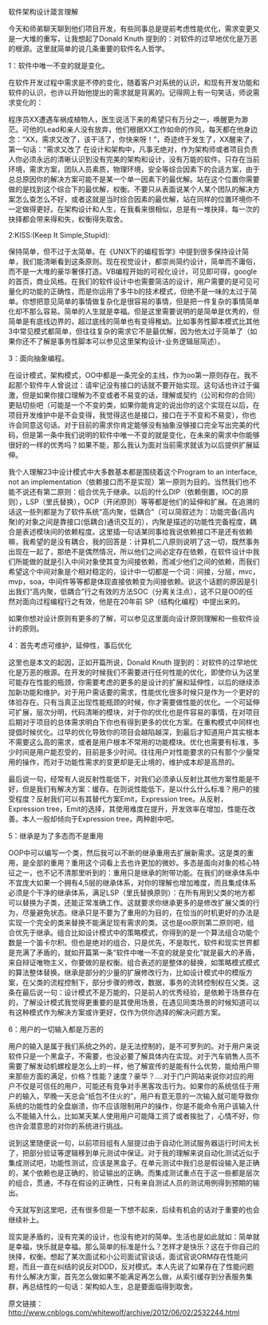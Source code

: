 
软件架构设计箴言理解

今天和师弟聊天聊到他们项目开发，有些同事总是提前考虑性能优化，需求变更又是一大堆的重写，让我想起了Donald Knuth 提到的：对软件的过早地优化是万恶的根源。这里就简单的说几条重要的软件名人哲学。

1：软件中唯一不变的就是变化。

在软件开发过程中需求是不停的变化，随着客户对系统的认识，和现有开发功能和软件的认识，也许以开始他提出的需求就是背离的。记得网上有一句笑话，师说需求变化的：

程序员XX遭遇车祸成植物人，医生说活下来的希望只有万分之一，唤醒更为渺茫。可他的Lead和亲人没有放弃，他们根据XX工作如命的作风，每天都在他身边念：“XX，需求又改了，该干活了，你快来呀！”，奇迹终于发生了，XX醒来了，第一句话：“需求又改了
在设计和架构中，凡事无绝对，作为架构师或者项目负责人你必须永远的清晰认识到没有完美的架构和设计，没有万能的软件。只存在当前环境，需求方案，团队人员素质，物理环境，安全等综合因素下的合适方案，由于总总原因你的解决方案可能不是某一个单一因素下的最优解。站在这个位置你需要做的是找到这个综合下的最优解，权衡。不要只从表面说某个人某个团队的解决方案怎么查怎么不好，或者这就是当时综合因素的最优解，站在同样的位置环境你不一定做得更好。在架构设计和人生，在我看来很相似，总是有一堆抉择，每一次的抉择都会带来得和失，权衡得失取舍。

2:KISS:(Keep It Simple,Stupid):

保持简单，但不过于太简单。在《UNIX下的编程哲学》中提到很多保持设计简单，我们能清晰看到这条原则。现在视觉设计，都崇尚简约设计，简单而不庸俗，而不是一大堆的豪华奢侈打造。VB编程开始的可视化设计，可见即可得，google的首页，商业风格。在我们的软件设计中也需要简洁的设计，用户需要的是可见可量化的功能的正确性，而是你运用了多牛b的技术模式，但绝不是一味的太过于简单。你想把意见简单的事情做复杂化是很容易的事情，但是把一件复杂的事情简单化却不那么容易。简单的人生就是幸福。但是这里需要说明的是简单是优秀的，但简单是有底线边界的，超过底线的简单也有变得稚幼。比如事务性脚本模式比其他3中常见模式都简单，但往往复杂的需求它不是最优解，因为他太过于简单了（如果你还不了解是事务性脚本可以参见这里架构设计-业务逻辑层简述）。

3：面向抽象编程。

在设计模式，架构模式，OO中都是一条完全的主线，作为oo第一原则存在。我不起那个软件牛人曾说过：请牢记没有接口的话就不要开始实现。这句话也许过于偏激，但是如果你接口理解为不变或者不易变的话，理解或契约（公司和你的合同）更贴切些吧（可能是一个不变的类，如果你能肯定的说出你的这个实现在以后，在项目开发维护中是不会变得，我觉得这也是接口，接口在于不变和不易变），你也许会同意这句话。对于目前的需求你肯定能够没有抽象没够接口完全写出完美的代码，但是第一条中我们说明的软件中唯一不变的就是变化，在未来的需求中你能够很好的一样的优秀吗？如果不能，那么我认为面对当前需求就该为以后提供扩展延伸。

我个人理解23中设计模式中大多数基本都是围绕着这个Program to an interface, not an implementation（依赖接口而不是实现）第一原则为目的。当然我们也不能不说还有第二原则：组合优先于继承。以后的什么DIP（依赖倒置，IOC的原则），LSP（里氏替换），OCP（开闭原则）等等都是他们的延伸和扩展。在追溯的话这一些列都是为了软件系统“高内聚，低耦合”（可以简叙述为：功能完备(高内聚)的对象之间是靠接口(低耦合)通讯交互的），内聚是描述的功能性完备程度，耦合是表述模块间的依赖程度。这里插一句话某同事给我说依赖接口不是还有依赖嘛，我希望的是没有耦合，我的回答是：计算机二八原则说明了这一切，既然事务出现在一起了，那绝不是偶然情况，所以他们之间必定存在依赖，在软件设计中我们所能做的就是引入中间对象使其变为间接依赖，而减少他们之间的依赖，而我们希望这个中间对象是个相对稳定的，设计中一切都是一个词：间接，分层，mvc，mvp，soa，中间件等等都是体现直接依赖变为间接依赖。说这个话题的原因是引出我们“高内聚，低耦合”行之有效的方法SOC（分离关注点），这不只是OO的任然对面向过程编程行之有效，他是在20年前 SP（结构化编程）中提出来的。

如果你想对设计原则有更多的了解，可以参见这里面向设计原则理解和一些软件设计的原则。

4：首先考虑可维护，延伸性，事后优化

这里也是本文的起因，正如开篇所说，Donald Knuth 提到的：对软件的过早地优化是万恶的根源。在开发的时候我们不需要进行任何性能的优化，即使你认为这里可能存在性能的瓶颈，你需要考虑的更多的是设计的扩展和延伸性，以后的继续添加新功能和维护。对于用户需话要的需求，性能优化很多时候只是作为一个更好的体验存在。只有当真正出现性能瓶颈的时候，你才需要做性能的优化。一个可延伸可扩展，层次分明，代码清晰的模块，对于你的优化也是件容易的事情，在对项目后期对于项目的总体需求明白下你也有得到更多的优化方案。在重构模式中同样也提倡时候优化。过早的优化导致你的项目会越陷越深，到最后才知道用户其实根本不需要这么高的需求，或者是用户根本不常用的功能模块。优化也需要有标准，多少时间是用户能忍受的，目前是多少时间。往往用户对性能要求的只有那个少量常用的操作，而对于功能性需求的变更却是无止境的，维护成本却是高昂的。

最后说一句，经常有人说反射性能低下，对我们必须承认反射比其他方案性能是不好，但是我们有解决方案：缓存。在则说性能低下，是以什么什么标准？用户的接受程度？反射我们可以有其替代方案Emit，Expression tree。从反射，Expression tree，Emit的选择，其使用难度在提升，开发效率在增加，性能在改善。本人一般却倾向于Expression tree，两种剧中吧。

5：继承是为了多态而不是重用

OOP中可以编写一个类，然后我可以不断的继承重用去扩展新需求。这是类的重用，是全部的重用？重用这个词看上去也许更加的微妙。多态是面向对象的核心特征之一，也不记不清那里听到的：重用只是继承的附带功能。在我们的继承体系中不宜庞大如果一个拥有4,5层的继承体系，对你的理解也增加难度，而且集成体系必须是个干净的继承体系，满足LSP（里氏替换原则）：在所有用到父类的地方都可以替换为子类，还能正常准确工作。这就要求你继承更多的是修改扩展父类的行为，尽量避免状态。继承只是不要为了重用的为目的，在恰当的时机更好的办法是实现一个完全的类来替换不能满足现有需求的类。这也是oo原则第二原则吧，组合优先于继承。组合比如设计模式中的策略模式，你得到的是一个算法组合功能个数是一个笛卡尔积。但也是绝对的组合，只是优先，不是取代，软件和现实世界都是充满了矛盾的，就如开篇第一条“软件中唯一不变的就是变化”就是最大的矛盾，来自辩证唯物主义，你要做的是权衡。组合表述的是整体的替换，如策略模式模式的算法整体替换。继承是部分的少量的扩展修改行为，比如设计模式中的模版方案，在父类的流程控制下，部分步骤的修改，数据，事务的流转控制权在父类。这条在最后说一句：设计模式不是万能的，只是前人的优秀经验，是依赖于场景存在的，了解设计模式我觉得更重要的是其使用场景，在遇见同类场景的时候知道可以有这种模式作为解决方案或许更好，仅作为供你选择的解决问题方案。

6：用户的一切输入都是万恶的

用户的输入是属于我们系统之外的，是无法控制的，是不可罗列的。对于用户来说软件只是一个黑盒子，不需要，也没必要了解具体内在实现。对于汽车销售人员不需要了解发动机螺栓是怎么上的一样，他了解宣传的是能有什么优势，能给用户带来那些方面的满足，价格？性能？速度？豪华？….对于门户网站来说你对应的用户不仅是可信任的用户，可能还有竞争对手黑客攻击行为。如果你的系统信任于用户的输入，早晚一天总会“纸包不住火的”，用户有意无意的一次输入就可能导致你系统的功能性的全盘崩溃，你不应该限制用户的操作，你是不能命令用户该输入什么不能输入什么，比如某天某人使用用户可能降工资了或者挨批了，心情不好，你也许会潜意思的对你的系统进行挑战。

说到这里随便说一句，以前项目组有人层提过由于自动化测试服务器运行时间太长了，把部分验证等逻辑移到单元测试中保证。对于我的理解来说自动化测试近似于集成测试吧，功能性测试，应该是黑盒子。在单元测试中我们总是假设输入是正确的，某个依赖也是正确的，验证输出的正确。而集成测试重点在于这一些都是层次的组合，贯通，不存在假设的正确性，只有来自测试人员的测试用例得到预期的输出。

今天就写到这里吧，还有很多但是一下想不起来，后续有机会的话对于重要的也会继续补上。

现实是矛盾的，没有完美的设计，也没有绝对的简单。生活也是如此就如：简单就是幸福，快乐就是幸福。那么简单的标准是什么？怎样才是快乐？这在于你自己的抉择，权衡。想起了某次面试和小公司面试官谈话，面试官说ORM存在性能问题，而且一直在纠结的说反对DDD，反对模式。本人先说了如果存在了性能问题有什么解决方案，首先怎么做如果不能满足再怎么做，从索引缓存到分表服务集群，再总结性的一句话：架构如人生，总是要面临得到取舍。


原文链接：http://www.cnblogs.com/whitewolf/archive/2012/06/02/2532244.html

